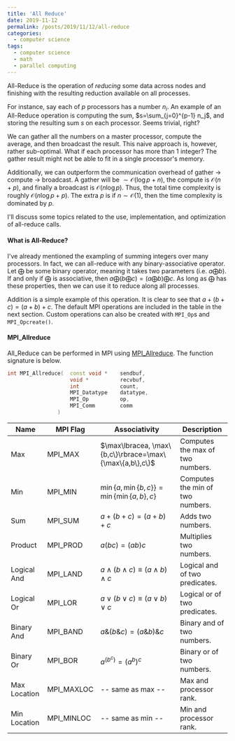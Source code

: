 ```yaml
---
title: 'All Reduce'
date: 2019-11-12
permalink: /posts/2019/11/12/all-reduce
categories:
  - computer science
tags:
  - computer science
  - math
  - parallel computing
---
```


All-Reduce is the operation of _reducing_ some data across nodes and finishing with the resulting reduction available on all processes. 

For instance, say each of $p$ processors has a number $n_i$. An example of an All-Reduce operation is computing the sum, $s=\sum_{j=0}^{p-1} n_j$, and storing the resulting sum $s$ on each processor. Seems trivial, right?

We can gather all the numbers on a master processor, compute the average, and then broadcast the result. This naive approach is, however, rather sub-optimal. What if each processor has more than 1 integer? The gather result might not be able to fit in a single processor's memory.

Additionally, we can outperform the communication overhead of gather $\rightarrow$ compute $\rightarrow$ broadcast. A gather will be $\sim\mathcal{O}(\log p + n)$, the compute is $\mathcal{O}(n+p)$, and finally a broadcast is $\mathcal{O}(n\log p)$. Thus, the total time complexity is roughly $\mathcal{O}(n \log p + p)$. The extra $p$ is if $n\sim\mathcal{O}(1)$, then the time complexity is dominated by $p$.

I'll discuss some topics related to the use, implementation, and optimization of all-reduce calls.

#### What is All-Reduce?
I've already mentioned the exampling of summing integers over many processors. In fact, we can all-reduce with any binary-associative operator. Let $\bigoplus$ be some binary operator, meaning it takes two parameters (i.e. $a \bigoplus b$). If and only if $\bigoplus$ is associative, then $a \bigoplus \left(b \bigoplus c\right) = \left(a \bigoplus b\right) \bigoplus c$. As long as $\bigoplus$ has these properties, then we can use it to reduce along all processes.

Addition is a simple example of this operation. It is clear to see that $a+(b+c)=(a+b)+c$. The default MPI operations are included in the table in the next section. Custom operations can also be created with `MPI_Op`s and `MPI_Opcreate()`.



#### MPI_Allreduce
All_Reduce can be performed in MPI using [MPI_Allreduce](https://www.mpich.org/static/docs/latest/www3/MPI_Allreduce.html). The function signature is below.

```c++
int MPI_Allreduce(  const void *    sendbuf,
                    void *          recvbuf, 
                    int             count, 
                    MPI_Datatype    datatype, 
                    MPI_Op          op, 
                    MPI_Comm        comm
                )
```

| Name         | MPI Flag   | Associativity                                            | Description                      |
| ------------ | ---------- | -------------------------------------------------------- | -------------------------------- |
| Max          | MPI_MAX    | $\max\lbracea, \max\{b,c\}\rbrace=\max\{\max\{a,b\},c\}$ | Computes the max of two numbers. |
| Min          | MPI_MIN    | $\min\{a, \min\{b,c\}\}=\min\{\min\{a,b\},c\}$           | Computes the min of two numbers. |
| Sum          | MPI_SUM    | $a+(b+c)=(a+b)+c$                                        | Adds two numbers.                |
| Product      | MPI_PROD   | $a(bc)=(ab)c$                                            | Multiplies two numbers.          |
| Logical And  | MPI_LAND   | $a \land (b \land c) \equiv (a \land b) \land c$         | Logical and of two predicates.   |
| Logical Or   | MPI_LOR    | $a \lor (b \lor c) \equiv (a \lor b) \lor c$             | Logical or of two predicates.    |
| Binary And   | MPI_BAND   | $a \& (b \& c) = (a \& b) \& c$                          | Binary and of two numbers.       |
| Binary Or    | MPI_BOR    | $a ^ (b ^ c) = (a ^ b) ^ c$                              | Binary or of two numbers.        |
| Max Location | MPI_MAXLOC | -- same as max --                                        | Max and processor rank.          |
| Min Location | MPI_MINLOC | -- same as min --                                        | Min and processor rank.          |


